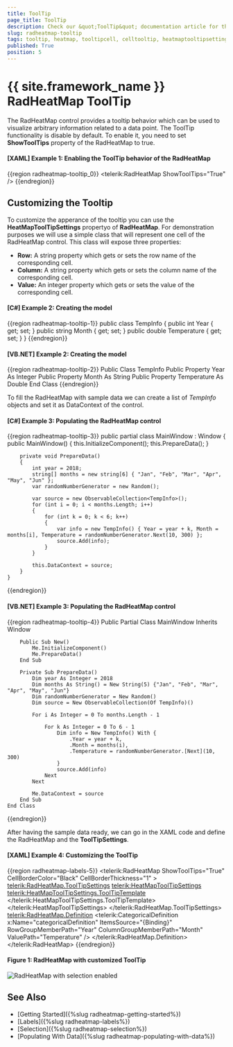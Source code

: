 ```yaml
---
title: ToolTip
page_title: ToolTip
description: Check our &quot;ToolTip&quot; documentation article for the RadHeatMap {{ site.framework_name }} control.
slug: radheatmap-tooltip
tags: tooltip, heatmap, tooltipcell, celltooltip, heatmaptooltipsettings
published: True
position: 5
---
```


# {{ site.framework_name }} RadHeatMap ToolTip

The RadHeatMap control provides a tooltip behavior which can be used to visualize arbitrary information related to a data point. The ToolTip functionality is disable by default. To enable it, you need to set __ShowToolTips__ property of the RadHeatMap to true. 

#### __[XAML] Example 1: Enabling the ToolTip behavior of the RadHeatMap__

{{region radheatmap-tooltip_0}}
	 <telerik:RadHeatMap ShowToolTips="True" />
{{endregion}}

## Customizing the Tooltip

To customize the apperance of the tooltip you can use the __HeatMapToolTipSettings__ propertyo of __RadHeatMap__. For demonstration purposes we will use a simple class that will represent one cell of the RadHeatMap control. This class will expose three properties:

 * __Row:__ А string property which gets or sets the row name of the corresponding cell.
 * __Column:__ А string property which gets or sets the column name of the corresponding cell.
 * __Value:__ Аn integer property which gets or sets the value of the corresponding cell.

#### __[C#] Example 2: Creating the model__
{{region radheatmap-tooltip-1}}
	public class TempInfo
    {
        public int Year { get; set; }
        public string Month { get; set; }
        public double Temperature { get; set; }
    }
{{endregion}}

#### __[VB.NET] Example 2: Creating the model__
{{region radheatmap-tooltip-2}}
    Public Class TempInfo
		Public Property Year As Integer
		Public Property Month As String
		Public Property Temperature As Double
	End Class
{{endregion}}

To fill the RadHeatMap with sample data we can create a list of *TempInfo* objects and set it as DataContext of the control. 

#### __[C#] Example 3: Populating the RadHeatMap control__
{{region radheatmap-tooltip-3}}
	public partial class MainWindow : Window
    {
        public MainWindow()
        {
            this.InitializeComponent(); 
			this.PrepareData();
        }
		
		private void PrepareData()
		{
			int year = 2018;
			string[] months = new string[6] { "Jan", "Feb", "Mar", "Apr", "May", "Jun" };
			var randomNumberGenerator = new Random();

			var source = new ObservableCollection<TempInfo>();
			for (int i = 0; i < months.Length; i++)
			{
				for (int k = 0; k < 6; k++)
				{
					var info = new TempInfo() { Year = year + k, Month = months[i], Temperature = randomNumberGenerator.Next(10, 300) };
					source.Add(info);
				}
			}

			this.DataContext = source;
		}
    } 
{{endregion}}

#### __[VB.NET] Example 3: Populating the RadHeatMap control__
{{region radheatmap-tooltip-4}}
    Public Partial Class MainWindow
		Inherits Window

		Public Sub New()
			Me.InitializeComponent()
			Me.PrepareData()
		End Sub

		Private Sub PrepareData()
			Dim year As Integer = 2018
			Dim months As String() = New String(5) {"Jan", "Feb", "Mar", "Apr", "May", "Jun"}
			Dim randomNumberGenerator = New Random()
			Dim source = New ObservableCollection(Of TempInfo)()

			For i As Integer = 0 To months.Length - 1

				For k As Integer = 0 To 6 - 1
					Dim info = New TempInfo() With {
						.Year = year + k,
						.Month = months(i),
						.Temperature = randomNumberGenerator.[Next](10, 300)
					}
					source.Add(info)
				Next
			Next

			Me.DataContext = source
		End Sub
	End Class
{{endregion}}

After having the sample data ready, we can go in the XAML code and define the RadHeatMap and the __ToolTipSettings__.

#### __[XAML] Example 4: Customizing the ToolTip__
{{region radheatmap-labels-5}}
	<telerik:RadHeatMap ShowToolTips="True" CellBorderColor="Black" CellBorderThickness="1" >
		<telerik:RadHeatMap.ToolTipSettings>
			<telerik:HeatMapToolTipSettings>
				<telerik:HeatMapToolTipSettings.ToolTipTemplate>
					<DataTemplate>
						<StackPanel Orientation="Horizontal" Background="White">
							<TextBlock Text="Value: " FontSize="12"/>
							<TextBlock Text="{Binding Value}" FontSize="12"/>
						</StackPanel>
					</DataTemplate>
				</telerik:HeatMapToolTipSettings.ToolTipTemplate>
			</telerik:HeatMapToolTipSettings>
		</telerik:RadHeatMap.ToolTipSettings>
		<telerik:RadHeatMap.Definition>
			<telerik:CategoricalDefinition x:Name="categoricalDefinition" ItemsSource="{Binding}"
									RowGroupMemberPath="Year" 
									ColumnGroupMemberPath="Month" 
									ValuePath="Temperature" />
		</telerik:RadHeatMap.Definition>
	</telerik:RadHeatMap>
{{endregion}}

#### __Figure 1: RadHeatMap with customized ToolTip__

![RadHeatMap with selection enabled](images/radheatmap-tooltip_0.PNG)

## See Also
* [Getting Started]({%slug radheatmap-getting-started%})
* [Labels]({%slug radheatmap-labels%})
* [Selection]({%slug radheatmap-selection%})
* [Populating With Data]({%slug radheatmap-populating-with-data%})
